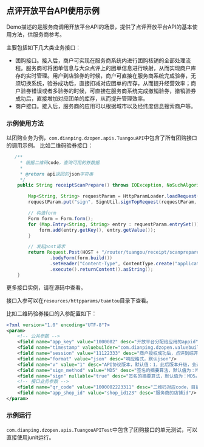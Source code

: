 ## 点评开放平台API使用示例

Demo描述的是服务商调用开放平台API的场景，提供了点评开放平台API的基本使用方法，供服务商参考。

主要包括如下几大类业务接口：

- 团购接口。接入后，商户可实现在服务商系统内进行团购核销的全部处理流程。服务商可将团单信息与大众点评上的团单信息进行映射，从而实现商户库存的实时管理。用户到店验券的时候，商户可直接在服务商系统完成验券，无须切换系统，验券成功后，直接扣减对应团单的库存，从而提升经营效率；商户验券错误或者多验券的时候，可直接在服务商系统完成撤销验券，撤销验券成功后，直接增加对应团单的库存，从而提升管理效率。
- 商户接口。接入后，服务商的应用可以根据城市以及经纬度信息搜索商户等。

### 示例使用方法
以团购业务为例，`com.dianping.dzopen.apis.TuangouAPI`中包含了所有团购接口的调用示例。
比如二维码验券接口：
````java
   /**
     * 根据二维码code，查询可用的券数据
     *
     * @return api返回的json字符串
     */
    public String receiptScanPrepare() throws IOException, NoSuchAlgorithmException {

        Map<String, String> requestParam = HttpParamLoader.loadRequest("httpparams/tuangou/receipt-scanprepare.xml");
        requestParam.put("sign", SignUtil.signTopRequest(requestParam, AppConstants.APP_SECRET, SIGN_METHOD_MD5));

        // 构造form
        Form form = Form.form();
        for (Map.Entry<String, String> entry : requestParam.entrySet()) {
            form.add(entry.getKey(), entry.getValue());
        }

        // 发起post请求
        return Request.Post(HOST + "/router/tuangou/receipt/scanprepare")
                .bodyForm(form.build())
                .setHeader("Content-Type", ContentType.create("application/x-www-form-urlencoded", AppConstants.CHARSET_UTF8).toString())
                .execute().returnContent().asString();
    }
````
更多接口实例，请在源码中查看。


接口入参可以在`resources/httpparams/tuantou`目录下查看。

比如二维码验券接口的入参配置如下：

````xml
<?xml version="1.0" encoding="UTF-8"?>
<param>
    <!-- 公共参数 -->
    <field name="app_key" value="1000082" desc="开放平台分配给应用的appid"/>
    <field name="timestamp" valuebuilder="com.dianping.dzopen.valuebuilder.TimestampValueBuilder" desc="开放平台分配给应用的appid"/>
    <field name="session" value="11122333" desc="商户授权成功后，点评到综开放平台颁发给应用的授权信息" />
    <field name="format" value="json" desc="响应格式，默认json"/>
    <field name="v" value="1" desc="API协议版本，默认值：1，此后版本升级，会递增"/>
    <field name="sign_method" value="MD5" desc="签名的摘要算法，默认值为：MD5。"/>
    <field name="sign" nullable="true" desc="签名的摘要算法，默认值为：MD5。"/>
    <!-- 接口业务参数 -->
    <field name="qr_code" value="1000002223311" desc="二维码对应code，目前有券码和用户ID两种情形"/>
    <field name="app_shop_id" value="shop_id123" desc="服务商的店铺id"/>
</param>
````

### 示例运行
`com.dianping.dzopen.apis.TuangouAPITest`中包含了团购接口的单元测试，可以直接使用junit运行。
